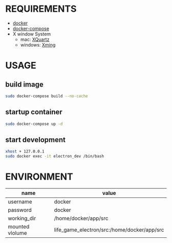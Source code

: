 # REQUIREMENTS
- [docker](https://docs.docker.com/get-docker/)
- [docker-compose](http://docs.docker.jp/compose/install.html)
- X window System
  - mac: [XQuartz](https://www.xquartz.org/)
  - windows: [Xming](http://www.straightrunning.com/XmingNotes/)
# USAGE
## build image
```sh
sudo docker-compose build --no-cache
```

## startup container
```sh
sudo docker-compose up -d 
```

## start development
```sh
xhost + 127.0.0.1
sudo docker exec -it electron_dev /bin/bash
```

# ENVIRONMENT
| name            | value                                     
|---              |---                                          |
| username        | docker                                      |
| password        | docker                                      |
| working_dir     | /home/docker/app/src                        |
| mounted vlolume | life_game_electron/src:/home/docker/app/src |
